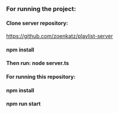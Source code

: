 ### For running the project:

#### Clone server repository:
https://github.com/zoenkatz/playlist-server

#### npm install

#### Then run: node server.ts 

#### For running this repository:

#### npm install
#### npm run start

